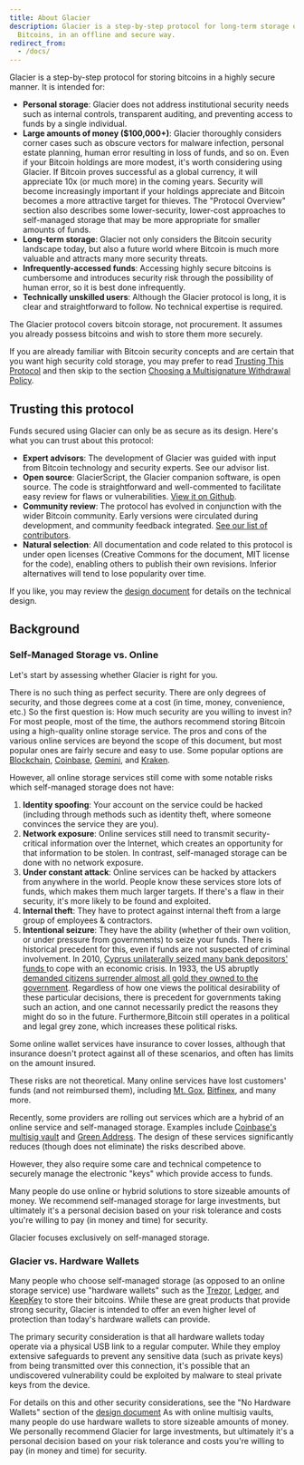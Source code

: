 ```yaml
---
title: About Glacier
description: Glacier is a step-by-step protocol for long-term storage of
  Bitcoins, in an offline and secure way.
redirect_from:
  - /docs/
---
```


Glacier is a step-by-step protocol for storing bitcoins in a highly secure
manner. It is intended for:

* **Personal storage**: Glacier does not address institutional security
needs such as internal controls, transparent auditing, and preventing access
to funds by a single individual.
* **Large amounts of money ($100,000+)**: Glacier thoroughly considers corner
cases such as obscure vectors for malware infection, personal estate
planning, human error resulting in loss of funds, and so on.
Even if your Bitcoin holdings are more modest, it's worth considering using
Glacier. If Bitcoin proves successful as a global currency, it will appreciate
10x (or much more) in the coming years. Security will become increasingly
important if your holdings appreciate and Bitcoin becomes a more attractive
target for thieves.
The "Protocol Overview" section also describes some lower-security, lower-cost
approaches to self-managed storage that may be more appropriate for smaller
amounts of funds.
* **Long-term storage**: Glacier not only considers the Bitcoin security
landscape today, but also a future world where Bitcoin is much more valuable
and attracts many more security threats.
* **Infrequently-accessed funds**: Accessing highly secure bitcoins is
cumbersome and introduces security risk through the possibility of human
error, so it is best done infrequently.
* **Technically unskilled users**: Although the Glacier protocol is long, it is
clear and straightforward to follow. No technical expertise is required.

The Glacier protocol covers bitcoin storage, not procurement. It assumes you
already possess bitcoins and wish to store them more securely.

If you are already familiar with Bitcoin security concepts and are certain that
you want high security cold storage, you may prefer to read
[Trusting This Protocol](#trusting-this-protocol) and then skip to the section
[Choosing a Multisignature Withdrawal Policy](overview/multi-signature-security#choosing-a-multisignature-withdrawal-policy).

## Trusting this protocol

Funds secured using Glacier can only be as secure as its design.
Here's what you can trust about this protocol:
* **Expert advisors**: The development of Glacier was guided with input from
Bitcoin technology and security experts. See our advisor list.
* **Open source**: GlacierScript, the Glacier companion software, is open
source. The code is straightforward and well-commented to facilitate easy review
for flaws or vulnerabilities. [View it on Github](https://github.com/GlacierProtocol/GlacierProtocol).
* **Community review**: The protocol has evolved in conjunction with the wider
Bitcoin community. Early versions were circulated during development, and
community feedback integrated. [See our list of contributors](contribute/acknowledgments/).
* **Natural selection**: All documentation and code related to this protocol is
under open licenses (Creative Commons for the document, MIT license for the
code), enabling others to publish their own revisions. Inferior alternatives
will tend to lose popularity over time.

If you like, you may review the [design document](../design-doc/overview.md)
for details on the technical design.

## Background

### Self-Managed Storage vs. Online

Let's start by assessing whether Glacier is right for you.

There is no such thing as perfect security. There are only degrees of security,
and those degrees come at a cost (in time, money, convenience, etc.) So the
first question is: How much security are you willing to invest in?
For most people, most of the time, the authors recommend storing Bitcoin using a
high-quality online storage service. The pros and cons of the various online
services are beyond the scope of this document, but most popular ones are fairly
secure and easy to use. Some popular options are
[Blockchain](https://blockchain.info/),
[Coinbase](https://www.coinbase.com/),
[Gemini](https://gemini.com/),
and [Kraken](https://www.kraken.com/).

However, all online storage services still come with some notable risks
which self-managed storage does not have:

1. **Identity spoofing**: Your account on the service could be hacked (including
through methods such as identity theft, where someone convinces the service they
are you).
2. **Network exposure**: Online services still need to transmit security-critical
information over the Internet, which creates an opportunity for that information
to be stolen. In contrast, self-managed storage can be done with no network
exposure.
3. **Under constant attack**: Online services can be hacked by attackers from
anywhere in the world. People know these services store lots of funds, which
makes them much larger targets. If there's a flaw in their security, it's more
likely to be found and exploited.
4. **Internal theft**: They have to protect against internal theft from a large
group of employees & contractors.
5. **Intentional seizure**: They have the ability (whether of their own volition,
or under pressure from governments) to seize your funds.
There is historical precedent for this, even if funds are not suspected of
criminal involvement. In 2010,
[Cyprus unilaterally seized many bank depositors' funds ](https://www.theguardian.com/world/2013/mar/25/cyprus-bailout-deal-eu-closes-bank)
to cope with an economic crisis. In 1933, the US abruptly
[demanded citizens surrender almost all gold they owned to the government](https://en.wikipedia.org/wiki/Executive_Order_6102).
Regardless of how one views the political desirability of these particular
decisions, there is precedent for governments taking such an action, and one
cannot necessarily predict the reasons they might do so in the future.
Furthermore,Bitcoin still operates in a political and legal grey zone, which
increases these political risks.

Some online wallet services have insurance to cover losses, although that
insurance doesn't protect against all of these scenarios, and often has limits
on the amount insured.

These risks are not theoretical. Many online services have lost customers' funds
(and not reimbursed them), including
[Mt. Gox](https://www.bloomberg.com/news/articles/2014-02-28/mt-gox-exchange-files-for-bankruptcy),
[Bitfinex](http://www.bbc.com/news/technology-37009319),
and many more.

Recently, some providers are rolling out services which are a hybrid
of an online service and self-managed storage. Examples include
[Coinbase's multisig vault](https://www.coinbase.com/vault)
and [Green Address](https://greenaddress.it/en/).
The design of these services
significantly reduces (though does not eliminate) the risks described above.

However, they also require some care and technical competence to securely
manage the electronic "keys" which provide access to funds.

Many people do use online or hybrid solutions to store sizeable amounts of
money. We recommend self-managed storage for large investments, but ultimately
it's a personal decision based on your risk tolerance and costs you're willing
to pay (in money and time) for security.

Glacier focuses exclusively on self-managed storage.

### Glacier vs. Hardware Wallets

Many people who choose
self-managed storage (as opposed to an online storage service) use "hardware
wallets" such as the
[Trezor](https://trezor.io/),
[Ledger](https://www.ledgerwallet.com/),
and [KeepKey](https://www.keepkey.com/)
to store their bitcoins. While these are great products that provide strong security,
Glacier is intended to offer an even higher level of protection than today's
hardware wallets can provide.

The primary security consideration is that
all hardware wallets today operate via a physical USB link to a regular
computer. While they employ extensive safeguards to prevent any sensitive
data (such as private keys) from being transmitted over this connection,
it's possible that an undiscovered vulnerability could be exploited by
malware to steal private keys from the device.

For details on this and other security considerations, see the
"No Hardware Wallets" section of the [design document](../design-doc/overview.md)
As with online multisig
vaults, many people do use hardware wallets to store sizeable amounts of
money. We personally recommend Glacier for large investments, but ultimately
it's a personal decision based on your risk tolerance and costs you're
willing to pay (in money and time) for security.
